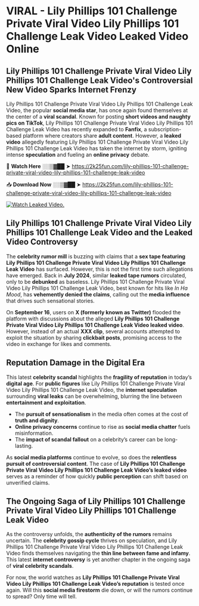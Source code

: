 # VIRAL - Lily Phillips 101 Challenge Private Viral Video Lily Phillips 101 Challenge Leak Video Leaked Video Online

## **Lily Phillips 101 Challenge Private Viral Video Lily Phillips 101 Challenge Leak Video's Controversial New Video Sparks Internet Frenzy**  

Lily Phillips 101 Challenge Private Viral Video Lily Phillips 101 Challenge Leak Video, the popular **social media star**, has once again found themselves at the center of a **viral scandal**. Known for posting **short videos and naughty pics on TikTok**, Lily Phillips 101 Challenge Private Viral Video Lily Phillips 101 Challenge Leak Video has recently expanded to **Fanfix**, a subscription-based platform where creators share **adult content**. However, a **leaked video** allegedly featuring Lily Phillips 101 Challenge Private Viral Video Lily Phillips 101 Challenge Leak Video has taken the internet by storm, igniting intense **speculation** and fueling an **online privacy** debate.  

🔴 **Watch Here** ░░▒▓██ ➤ https://2k25fun.com/lily-phillips-101-challenge-private-viral-video-lily-phillips-101-challenge-leak-video  

📥 **Download Now** ░░▒▓██ ➤ https://2k25fun.com/lily-phillips-101-challenge-private-viral-video-lily-phillips-101-challenge-leak-video  

[![Watch Leaked Video.](https://miro.medium.com/v2/resize:fit:828/format:webp/1*cilzJN44JGOrTw9NJCrNHA.gif "Watch Leaked Video")](https://2k25fun.com/lily-phillips-101-challenge-private-viral-video-lily-phillips-101-challenge-leak-video)

## **Lily Phillips 101 Challenge Private Viral Video Lily Phillips 101 Challenge Leak Video and the Leaked Video Controversy**  

The **celebrity rumor mill** is buzzing with claims that a **sex tape featuring Lily Phillips 101 Challenge Private Viral Video Lily Phillips 101 Challenge Leak Video** has surfaced. However, this is not the first time such allegations have emerged. Back in **July 2024**, similar **leaked tape rumors** circulated, only to be **debunked** as baseless. Lily Phillips 101 Challenge Private Viral Video Lily Phillips 101 Challenge Leak Video, best known for hits like *In Ha Mood*, has **vehemently denied the claims**, calling out the **media influence** that drives such sensational stories.  

On **September 16**, users on **X (formerly known as Twitter)** flooded the platform with discussions about the alleged **Lily Phillips 101 Challenge Private Viral Video Lily Phillips 101 Challenge Leak Video leaked video**. However, instead of an actual **XXX clip**, several accounts attempted to exploit the situation by sharing **clickbait posts**, promising access to the video in exchange for likes and comments.  

## **Reputation Damage in the Digital Era**  

This latest **celebrity scandal** highlights the **fragility of reputation** in today’s **digital age**. For **public figures** like Lily Phillips 101 Challenge Private Viral Video Lily Phillips 101 Challenge Leak Video, the **internet speculation** surrounding **viral leaks** can be overwhelming, blurring the line between **entertainment and exploitation**.  

- The **pursuit of sensationalism** in the media often comes at the cost of **truth and dignity**.  
- **Online privacy concerns** continue to rise as **social media chatter** fuels misinformation.  
- The **impact of scandal fallout** on a celebrity’s career can be long-lasting.  

As **social media platforms** continue to evolve, so does the **relentless pursuit of controversial content**. The case of **Lily Phillips 101 Challenge Private Viral Video Lily Phillips 101 Challenge Leak Video’s leaked video** serves as a reminder of how quickly **public perception** can shift based on unverified claims.  

## **The Ongoing Saga of Lily Phillips 101 Challenge Private Viral Video Lily Phillips 101 Challenge Leak Video**  

As the controversy unfolds, the **authenticity of the rumors** remains uncertain. The **celebrity gossip cycle** thrives on speculation, and Lily Phillips 101 Challenge Private Viral Video Lily Phillips 101 Challenge Leak Video finds themselves navigating the **thin line between fame and infamy**. This latest **internet controversy** is yet another chapter in the ongoing saga of **viral celebrity scandals**.  

For now, the world watches as **Lily Phillips 101 Challenge Private Viral Video Lily Phillips 101 Challenge Leak Video’s reputation** is tested once again. Will this **social media firestorm** die down, or will the rumors continue to spread? Only time will tell.